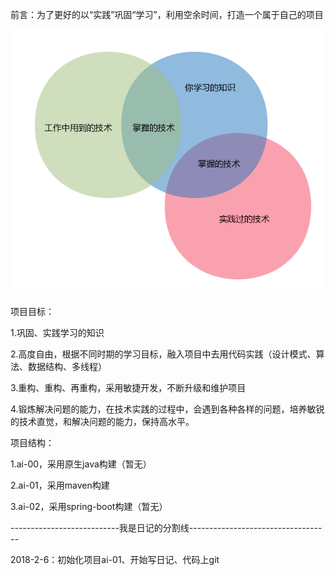 前言：为了更好的以“实践”巩固“学习”，利用空余时间，打造一个属于自己的项目

![打造实践领域](https://raw.githubusercontent.com/xujanus/MarkdownImages/master/ai-01/img-1.png)

项目目标：

1.巩固、实践学习的知识

2.高度自由，根据不同时期的学习目标，融入项目中去用代码实践（设计模式、算法、数据结构、多线程）

3.重构、重构、再重构，采用敏捷开发，不断升级和维护项目

4.锻炼解决问题的能力，在技术实践的过程中，会遇到各种各样的问题，培养敏锐的技术直觉，和解决问题的能力，保持高水平。

 

 项目结构：

1.ai-00，采用原生java构建（暂无）

2.ai-01，采用maven构建

3.ai-02，采用spring-boot构建（暂无）

 

---------------------------我是日记的分割线-----------------------------------

2018-2-6：初始化项目ai-01、开始写日记、代码上git

 
